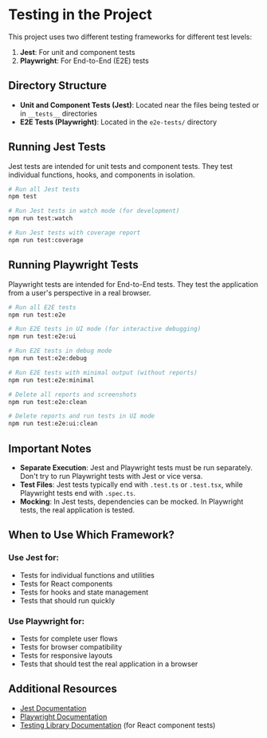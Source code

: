 # Testing in the Project

This project uses two different testing frameworks for different test levels:

1. **Jest**: For unit and component tests
2. **Playwright**: For End-to-End (E2E) tests

## Directory Structure

- **Unit and Component Tests (Jest)**: Located near the files being tested or in `__tests__` directories
- **E2E Tests (Playwright)**: Located in the `e2e-tests/` directory

## Running Jest Tests

Jest tests are intended for unit tests and component tests. They test individual functions, hooks, and components in isolation.

```bash
# Run all Jest tests
npm test

# Run Jest tests in watch mode (for development)
npm run test:watch

# Run Jest tests with coverage report
npm run test:coverage
```

## Running Playwright Tests

Playwright tests are intended for End-to-End tests. They test the application from a user's perspective in a real browser.

```bash
# Run all E2E tests
npm run test:e2e

# Run E2E tests in UI mode (for interactive debugging)
npm run test:e2e:ui

# Run E2E tests in debug mode
npm run test:e2e:debug

# Run E2E tests with minimal output (without reports)
npm run test:e2e:minimal

# Delete all reports and screenshots
npm run test:e2e:clean

# Delete reports and run tests in UI mode
npm run test:e2e:ui:clean
```

## Important Notes

- **Separate Execution**: Jest and Playwright tests must be run separately. Don't try to run Playwright tests with Jest or vice versa.
- **Test Files**: Jest tests typically end with `.test.ts` or `.test.tsx`, while Playwright tests end with `.spec.ts`.
- **Mocking**: In Jest tests, dependencies can be mocked. In Playwright tests, the real application is tested.

## When to Use Which Framework?

### Use Jest for:

- Tests for individual functions and utilities
- Tests for React components
- Tests for hooks and state management
- Tests that should run quickly

### Use Playwright for:

- Tests for complete user flows
- Tests for browser compatibility
- Tests for responsive layouts
- Tests that should test the real application in a browser

## Additional Resources

- [Jest Documentation](https://jestjs.io/docs/getting-started)
- [Playwright Documentation](https://playwright.dev/docs/intro)
- [Testing Library Documentation](https://testing-library.com/docs/) (for React component tests)
